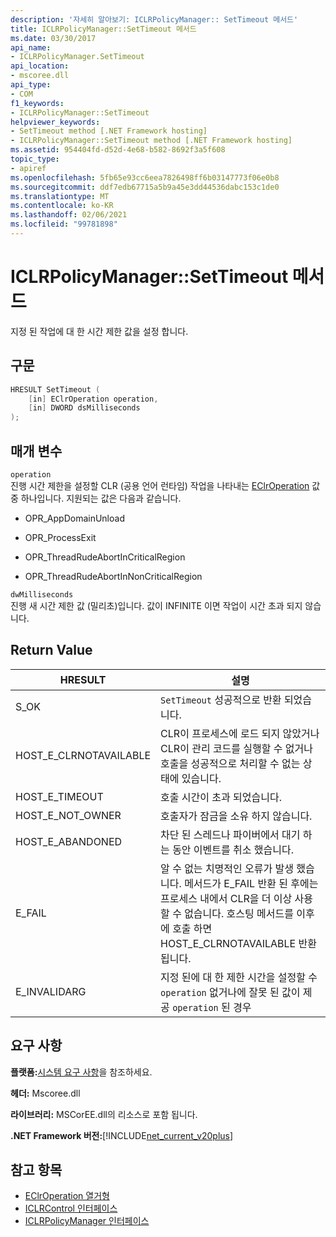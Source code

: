 ```yaml
---
description: '자세히 알아보기: ICLRPolicyManager:: SetTimeout 메서드'
title: ICLRPolicyManager::SetTimeout 메서드
ms.date: 03/30/2017
api_name:
- ICLRPolicyManager.SetTimeout
api_location:
- mscoree.dll
api_type:
- COM
f1_keywords:
- ICLRPolicyManager::SetTimeout
helpviewer_keywords:
- SetTimeout method [.NET Framework hosting]
- ICLRPolicyManager::SetTimeout method [.NET Framework hosting]
ms.assetid: 954404fd-d52d-4e68-b582-8692f3a5f608
topic_type:
- apiref
ms.openlocfilehash: 5fb65e93cc6eea7826498ff6b03147773f06e0b8
ms.sourcegitcommit: ddf7edb67715a5b9a45e3dd44536dabc153c1de0
ms.translationtype: MT
ms.contentlocale: ko-KR
ms.lasthandoff: 02/06/2021
ms.locfileid: "99781898"
---
```

# <a name="iclrpolicymanagersettimeout-method"></a>ICLRPolicyManager::SetTimeout 메서드

지정 된 작업에 대 한 시간 제한 값을 설정 합니다.  
  
## <a name="syntax"></a>구문  
  
```cpp  
HRESULT SetTimeout (  
    [in] EClrOperation operation,  
    [in] DWORD dsMilliseconds  
);  
```  
  
## <a name="parameters"></a>매개 변수  

 `operation`  
 진행 시간 제한을 설정할 CLR (공용 언어 런타임) 작업을 나타내는 [EClrOperation](eclroperation-enumeration.md) 값 중 하나입니다. 지원되는 값은 다음과 같습니다.  
  
- OPR_AppDomainUnload  
  
- OPR_ProcessExit  
  
- OPR_ThreadRudeAbortInCriticalRegion  
  
- OPR_ThreadRudeAbortInNonCriticalRegion  
  
 `dwMilliseconds`  
 진행 새 시간 제한 값 (밀리초)입니다. 값이 INFINITE 이면 작업이 시간 초과 되지 않습니다.  
  
## <a name="return-value"></a>Return Value  
  
|HRESULT|설명|  
|-------------|-----------------|  
|S_OK|`SetTimeout` 성공적으로 반환 되었습니다.|  
|HOST_E_CLRNOTAVAILABLE|CLR이 프로세스에 로드 되지 않았거나 CLR이 관리 코드를 실행할 수 없거나 호출을 성공적으로 처리할 수 없는 상태에 있습니다.|  
|HOST_E_TIMEOUT|호출 시간이 초과 되었습니다.|  
|HOST_E_NOT_OWNER|호출자가 잠금을 소유 하지 않습니다.|  
|HOST_E_ABANDONED|차단 된 스레드나 파이버에서 대기 하는 동안 이벤트를 취소 했습니다.|  
|E_FAIL|알 수 없는 치명적인 오류가 발생 했습니다. 메서드가 E_FAIL 반환 된 후에는 프로세스 내에서 CLR을 더 이상 사용할 수 없습니다. 호스팅 메서드를 이후에 호출 하면 HOST_E_CLRNOTAVAILABLE 반환 됩니다.|  
|E_INVALIDARG|지정 된에 대 한 제한 시간을 설정할 수 `operation` 없거나에 잘못 된 값이 제공 `operation` 된 경우|  
  
## <a name="requirements"></a>요구 사항  

 **플랫폼:**[시스템 요구 사항](../../get-started/system-requirements.md)을 참조하세요.  
  
 **헤더:** Mscoree.dll  
  
 **라이브러리:** MSCorEE.dll의 리소스로 포함 됩니다.  
  
 **.NET Framework 버전:**[!INCLUDE[net_current_v20plus](../../../../includes/net-current-v20plus-md.md)]  
  
## <a name="see-also"></a>참고 항목

- [EClrOperation 열거형](eclroperation-enumeration.md)
- [ICLRControl 인터페이스](iclrcontrol-interface.md)
- [ICLRPolicyManager 인터페이스](iclrpolicymanager-interface.md)
